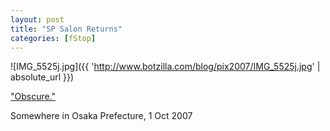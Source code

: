 ```yaml
---
layout: post
title: "SP Salon Returns"
categories: [fStop]
---
```



![IMG_5525j.jpg]({{ 'http://www.botzilla.com/blog/pix2007/IMG_5525j.jpg' | absolute_url }})


<a href="http://johnbrownlow.com/streetphoto/viewtopic.php?t=2635">"Obscure."</a>

Somewhere in Osaka Prefecture, 1 Oct 2007

